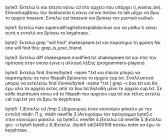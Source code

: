 byte0: Εκτελώ ls και έπειτα κάνω cd στο αρχείο που υπάρχει (i_wanna_be). Επαναλαμβάνω την διαδικασία ή κάνω cd και πατάω το tab μέχρι να βρω το αρχείο treasure. Εκτελώ cat treasure και βρίσκω τον μυστικό κωδικό.

byte1: Εκτελώ man supercalifragilisticexpialidocious για να μάθω τι κάνει αυτή η εντολή και βρίσκω το keyphrase.`

byte2: Eκτελώ grep "will find" shakespeare.txt και παρατηρώ τη φράση No one will find this: grep_is_your_friend.

byte3: Εκτελώ diff shakespeare.modified.txt shakespeare.txt και έτσι την πρόταση στην οποία έγινε η αλλαγή λέξης (programmers-players).

byte4: Εκτελώ find /home/byte4 -name *.txt και έπειτα μπορώ να παρατηρήσω σε ποιο filepath βρίσκεται το αρχείο cup.txt. Εναλλακτικά μπορώ να εκτελέσω find /home/byte4 -name *.txt | grep -v box.txt και θα έχω ολα τα αρχεία εκτός από τα box.txt δηλαδή μόνο το αρχείο cup.txt. Σε κάθε περίπτωση κάνω cd  το filepath  του αρχείου cup.txt και τέλος εκτελώ  cat cup.txt για να βρω το keyphrase.

byte5: 1.)Εκτελώ cd /tmp
       2.)Δημιουργώ έναν καινούριο φάκελο με την εντολή mkdir. Π.χ. mkdir newfile
       3.)Αντιγράφω τον πρόγραμμα byte5.c στον καινούριο φάκελο. cp byte5.c newfile
       4.)Εκτελώ cd newfile
       5.)Εκτελώ gcc -o byte5 byte5.c 
       6.)Εκτελώ ./byte5 sdi2400106 πατάω enter κα έχω το keyphrase.
